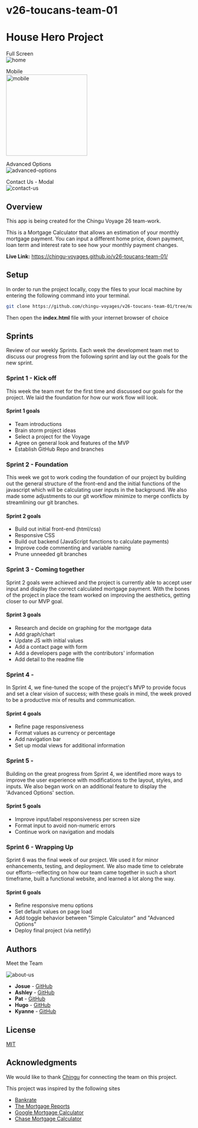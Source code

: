 # v26-toucans-team-01

# House Hero Project

Full Screen\
![home](https://user-images.githubusercontent.com/47830532/107713972-fd42c000-6c91-11eb-9907-43a7e3c2f608.png)

Mobile\
<img width="220" alt="mobile" src="https://user-images.githubusercontent.com/47830532/107714050-28c5aa80-6c92-11eb-9755-83bd429f26ce.png">

Advanced Options\
![advanced-options](https://user-images.githubusercontent.com/47830532/107714167-60cced80-6c92-11eb-9cde-c40ce12c196f.png)

Contact Us - Modal\
![contact-us](https://user-images.githubusercontent.com/47830532/107714220-7e9a5280-6c92-11eb-9232-50322803db9c.png)

## Overview

This app is being created for the Chingu Voyage 26 team-work.

This is a Mortgage Calculator that allows an estimation of your monthly mortgage payment. You can input a different home price, down payment, loan term and interest rate to see how your monthly payment changes.

**Live Link:** https://chingu-voyages.github.io/v26-toucans-team-01/

## Setup

In order to run the project locally, copy the files to your local machine by entering the following command into your terminal.

```bash
git clone https://github.com/chingu-voyages/v26-toucans-team-01/tree/main
```

Then open the **index.html** file with your internet browser of choice

## Sprints

Review of our weekly Sprints.
Each week the development team met to discuss our progress from the following sprint and lay out the goals for the new sprint.

### Sprint 1 - Kick off

This week the team met for the first time and discussed our goals for the project. We laid the foundation for how our work flow will look.

#### Sprint 1 goals

- Team introductions
- Brain storm project ideas
- Select a project for the Voyage
- Agree on general look and features of the MVP
- Establish GitHub Repo and branches

### Sprint 2 - Foundation

This week we got to work coding the foundation of our project by building out the general structure of the front-end and the initial functions of the javascript which will be calculating user inputs in the background. We also made some adjustments to our git workflow minimize to merge conflicts by streamlining our git branches.

#### Sprint 2 goals

- Build out initial front-end (html/css)
- Responsive CSS
- Build out backend (JavaScript functions to calculate payments)
- Improve code commenting and variable naming
- Prune unneeded git branches

### Sprint 3 - Coming together

Sprint 2 goals were achieved and the project is currently able to accept user input and display the correct calculated mortgage payment. With the bones of the project in place the team worked on improving the aesthetics, getting closer to our MVP goal.

#### Sprint 3 goals

- Research and decide on graphing for the mortgage data
- Add graph/chart
- Update JS with initial values
- Add a contact page with form
- Add a developers page with the contributors' information
- Add detail to the readme file

### Sprint 4 -

In Sprint 4, we fine-tuned the scope of the project's MVP to provide focus and set a clear vision of success; with these goals in mind, the week proved to be a productive mix of results and communication.

#### Sprint 4 goals

- Refine page responsiveness
- Format values as currency or percentage
- Add navigation bar
- Set up modal views for additional information

### Sprint 5 -

Building on the great progress from Sprint 4, we identified more ways to improve the user experience with modifications to the layout, styles, and inputs.  We also began work on an additional feature to display the 'Advanced Options' section.

#### Sprint 5 goals

- Improve input/label responsiveness per screen size
- Format input to avoid non-numeric errors
- Continue work on navigation and modals

### Sprint 6 - Wrapping Up

Sprint 6 was the final week of our project.  We used it for minor enhancements, testing, and deployment.  We also made time to celebrate our efforts--reflecting on how our team came together in such a short timeframe, built a functional website, and learned a lot along the way.

#### Sprint 6 goals

- Refine responsive menu options
- Set default values on page load
- Add toggle behavior between "Simple Calculator" and "Advanced Options"
- Deploy final project (via netlify)


## Authors

Meet the Team

![about-us](https://user-images.githubusercontent.com/47830532/107714339-b7d2c280-6c92-11eb-9ec4-dd23fa86faf5.png)

- **Josue** - [GitHub](https://github.com/mister-josuecedeno)
- **Ashley** - [GitHub](https://github.com/ach0319)
- **Pat** - [GitHub](https://github.com/pthulen)
- **Hugo** - [GitHub](https://github.com/hruizvil)
- **Kyanne** - [GitHub](https://github.com/punkadeedle)

## License

[MIT](https://choosealicense.com/licenses/mit/)

## Acknowledgments

We would like to thank [Chingu](www.chingu.io) for connecting the team on this project.

This project was inspired by the following sites

- [Bankrate](www.bankrate.com)
- [The Mortgage Reports](https://themortgagereports.com/mortgage-calculator)
- [Google Mortgage Calculator](https://www.google.com/search?q=google+mortgage+calculator&oq=google+Mortgage&aqs=chrome.0.0i433j69i57j0l2j69i60.3970j0j7&client=ms-android-tmus-us-revc&sourceid=chrome-mobile&ie=UTF-8)
- [Chase Mortgage Calculator](https://www.chase.com/personal/mortgage/calculators-resources/affordability-calculator)
